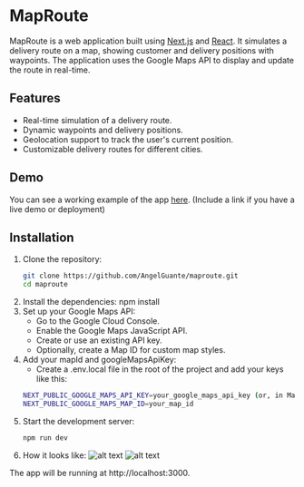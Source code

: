 # MapRoute

MapRoute is a web application built using [Next.js](https://nextjs.org/) and [React](https://reactjs.org/). It simulates a delivery route on a map, showing customer and delivery positions with waypoints. The application uses the Google Maps API to display and update the route in real-time.

## Features

- Real-time simulation of a delivery route.
- Dynamic waypoints and delivery positions.
- Geolocation support to track the user's current position.
- Customizable delivery routes for different cities.

## Demo

You can see a working example of the app [here](#). (Include a link if you have a live demo or deployment)

## Installation

1. Clone the repository:
   ```bash
   git clone https://github.com/AngelGuante/maproute.git
   cd maproute
2. Install the dependencies:
    npm install
3. Set up your Google Maps API:
    * Go to the Google Cloud Console.
    * Enable the Google Maps JavaScript API.
    * Create or use an existing API key.
    * Optionally, create a Map ID for custom map styles.
4. Add your mapId and googleMapsApiKey:
    * Create a .env.local file in the root of the project and add your keys like this:
    ```bash
    NEXT_PUBLIC_GOOGLE_MAPS_API_KEY=your_google_maps_api_key (or, in Map.js replace googleMapsApiKey="<GoogleMapsApiKey>")
    NEXT_PUBLIC_GOOGLE_MAPS_MAP_ID=your_map_id
5. Start the development server:
    ```bash
    npm run dev
6. How it looks like:
   ![alt text](image.png)
   ![alt text](image-1.png)

The app will be running at http://localhost:3000.
